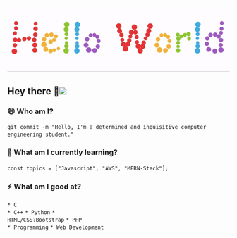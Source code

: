 <p align="center">
  <img src="https://github.com/rishabhgupta11/rishabhgupta11/blob/main/readme.gif">
</p>

## Hey there :eyes:<img src="https://raw.githubusercontent.com/iampavangandhi/iampavangandhi/master/gifs/Hi.gif" width="30px">

### 😄 Who am I?
<code>git commit -m "Hello, I'm a determined and inquisitive computer engineering student."</code>

### 🌱 What am I currently learning?	
<code>const topics = ["Javascript", "AWS", "MERN-Stack"];</code>

### ⚡ What am I good at?
<code>* C</code>    
<code>* C++</code>
<code>* Python</code>
<code>* HTML/CSS?Bootstrap</code>
<code>* PHP</code>  
<code>* Programming</code>
<code>* Web Development</code>  


<!--
- 🔭 
- 📫 How to reach me: ...
- ⚡ Fun fact: ...
-->
